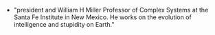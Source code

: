 
- "president and William H Miller Professor of Complex Systems at the Santa Fe Institute in New Mexico. He works on the evolution of intelligence and stupidity on Earth."

